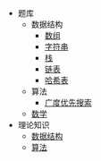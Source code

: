 * 题库
  * 数据结构
    * [数组](question-bank/array/)
    * [字符串](question-bank/string/)
    * [栈](question-bank/stack/)
    * [链表](question-bank/linked-list/)
    * [哈希表](question-bank/hash-table/)
  * 算法
    * [广度优先搜索](question-bank/breadth-first-search/)
  * [数学](question-bank/math/)
* 理论知识
  * [数据结构](theory/data-structure/)
  * [算法](theory/algorithm/)

